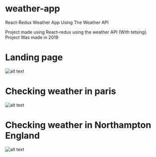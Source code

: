 # weather-app
React-Redux Weather App Using The Weather API

Project made using React-redux using the weather API (With tetsing). Project Was made in 2019

# Landing page
![alt text](https://gyazo.com/0e74379757b6fabe8bda445e443a36fb)

# Checking weather in paris
![alt text](https://gyazo.com/33ca230383f63df251a3e640d00b8b01)

# Checking weather in Northampton England
![alt text](https://gyazo.com/249593c213e865de3cd6dd22ffd7b091)
